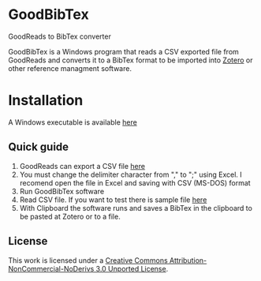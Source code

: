 # GoodBibTex 

GoodReads to BibTex converter

GoodBibTex is a Windows program that reads a CSV exported file from 
GoodReads and converts it to a BibTex format to be imported into [Zotero](https://www.zotero.org/) or
other reference managment software. 

# Installation

A Windows executable is available [here](https://github.com/jedeboni/GoodBibTex/tree/master/executable)

## Quick guide

1. GoodReads can export a CSV file [here](https://www.goodreads.com/review/import)
2. You must change the delimiter character from "," to ";" using Excel. I recomend open the file in Excel and saving with CSV (MS-DOS) format
3. Run GoodBibTex software
4. Read CSV file. If you want to test there is sample file [here](https://github.com/jedeboni/GoodBibTex/tree/master/sample)
5. With Clipboard the software runs and saves a BibTex in the clipboard to be pasted at Zotero or to a file.


## License

This work is licensed under a [Creative Commons Attribution-NonCommercial-NoDerivs 3.0 Unported License](http://creativecommons.org/licenses/by-nc-nd/3.0/).
